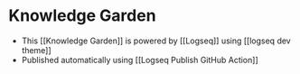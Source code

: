 # Knowledge Garden

- This [[Knowledge Garden]] is powered by [[Logseq]] using [[logseq dev theme]]
- Published automatically using  [[Logseq Publish GitHub Action]]